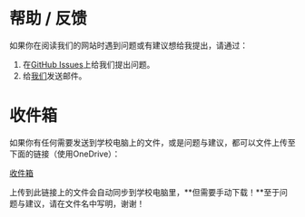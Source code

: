 # 帮助 / 反馈

如果你在阅读我们的网站时遇到问题或有建议想给我提出，请通过：
1. 在[GitHub Issues](https://github.com/zz19z-2021-2/zz19z-2021-2.github.io/issues)上给我们提出问题。
2. 给[我们](mailto:huanqiu_myworld@163.com)发送邮件。

# 收件箱

如果你有任何需要发送到学校电脑上的文件，或是问题与建议，都可以文件上传至下面的链接（使用OneDrive）：

<div id="inbox-warning" class="alert alert-warning" role="alert" style="display: none;">
    <strong>请注意：</strong>该内容来自外部网站且不支持深色模式，夜间使用请注意亮度调节。
</div>
<div class="d-grid">
    <a class="btn btn-primary" href="https://xiaocaozz-my.sharepoint.com/:f:/g/personal/class_xiaocaozz_onmicrosoft_com/Ek5-gkMo_zNHnV7Ez8DYr88BtzSUCwuI2Q367uQIRSaQdQ?e=j02Kyz">收件箱</a>
</div>

上传到此链接上的文件会自动同步到学校电脑里，**但需要手动下载！**至于问题与建议，请在文件名中写明，谢谢！

<script>
window.onload = (event) => {
    if (document.documentElement.classList.contains("dark")) {
        document.getElementById("inbox-warning").style.display = "block";
    }
}
window.matchMedia('(prefers-color-scheme: dark)').addEventListener('change', () => {
    if (document.documentElement.classList.contains("dark")) {
        document.getElementById("inbox-warning").style.display = "block";
    } else {
        document.getElementById("inbox-warning").style.display = "none";
    }
})
</script>